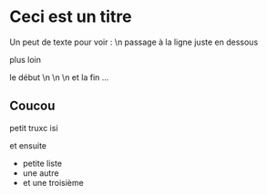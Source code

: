 # Ceci est un titre

Un peut de texte pour voir : \n passage à la ligne
juste en dessous

plus loin

le début \n \n \n et la fin ...

## Coucou

petit truxc isi

et ensuite

- petite liste
- une autre
- et une troisième
